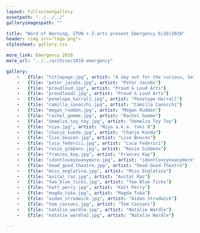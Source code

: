 ```yaml
---
layout: fullscreengallery
assetpath: "../../../"
galleryimagespath: ""

title: "Word of Warning, STUN + Z-arts present Emergency 6|10|2018"
header: <img src="logo.png">
stylesheet: gallery.css

more_link: Emergency 2018
more_url: "../../archive/2018-emergency"

gallery:
    -   {file: "titlepage.jpg", artist: "A day out for the curious, Sat 6 Oct 2018 at Z-arts.", show: "<small>Lise Boucon by Manuel Vason; all other images copyright &copy;2018 Word of Warning</small>"}
    -   {file: "peter_jacobs.jpg", artist: "Peter Jacobs"}
    -   {file: "proudloud.jpg", artist: "Proud & Loud Arts"} 
    -   {file: "proudloud2.jpg", artist: "Proud & Loud Arts"} 
    -   {file: "penelope_harrall.jpg", artist: "Penelope Harrall"} 
    -   {file: "camilla_canocchi.jpg", artist: "Camilla Canocchi"}
    -   {file: "megan_rudden.jpg", artist: "Megan Rudden"}
    -   {file: "rachel_gomme.jpg", artist: "Rachel Gomme"}
    -   {file: "demelza_toy_toy.jpg", artist: "Demelza Toy Toy"}
    -   {file: "niya.jpg", artist: "Niya a.k.a. Yani B"}
    -   {file: "chanje_kunda.jpg", artist: "Chanje Kunda"}
    -   {file: "lise_boucon.jpg", artist: "Lise Boucon"}
    -   {file: "luca_federici.jpg", artist: "Luca Federici"}
    -   {file: "rosie_gibbens.jpg", artist: "Rosie Gibbens"}
    -   {file: "frances_kay.jpg", artist: "Frances Kay"}
    -   {file: "idontloveyouanymore.jpg", artist: "idontloveyouanymore"}
    -   {file: "dead_good_theatre.jpg", artist: "Dead Good Theatre"}
    -   {file: "miss_englatina.jpg", artist: "Miss Englatina"}
    -   {file: "avital_raz.jpg", artist: "Avital Raz"}
    -   {file: "two_blue_ticks.jpg", artist: "Two Blue Ticks"}
    -   {file: "katt_perry.jpg", artist: "Katt Perry"}
    -   {file: "magda_tuka.jpg", artist: "Magda Tuka"}
    -   {file: "aidan_strudwick.jpg", artist: "Aidan Strudwick"}
    -   {file: "tom_cassani.jpg", artist: "Tom Cassani"}
    -   {file: "natalie_wardle.jpg", artist: "Natalie Wardle"}
    -   {file: "natalie_wardle2.jpg", artist: "Natalie Wardle"}
     
---
```

